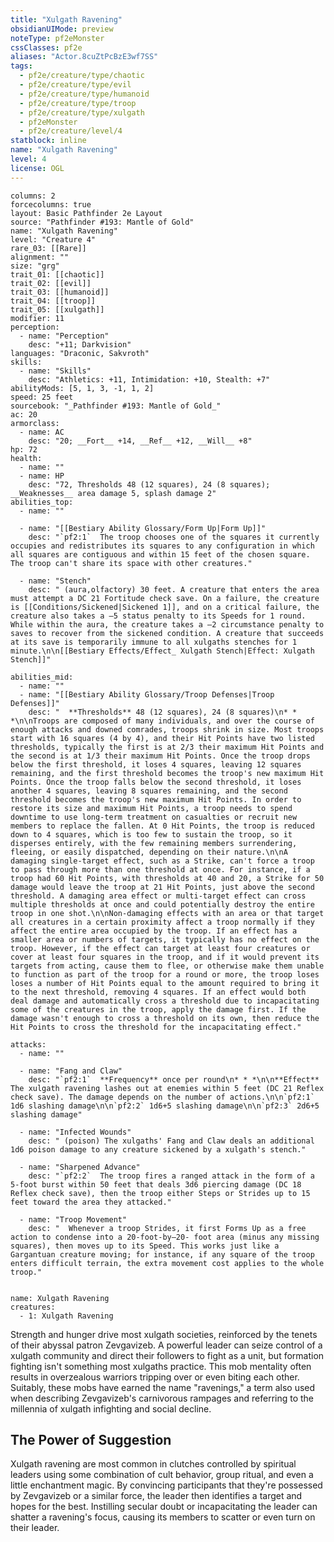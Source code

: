```yaml
---
title: "Xulgath Ravening"
obsidianUIMode: preview
noteType: pf2eMonster
cssClasses: pf2e
aliases: "Actor.8cuZtPcBzE3wf7SS" 
tags:
  - pf2e/creature/type/chaotic
  - pf2e/creature/type/evil
  - pf2e/creature/type/humanoid
  - pf2e/creature/type/troop
  - pf2e/creature/type/xulgath
  - pf2eMonster
  - pf2e/creature/level/4
statblock: inline
name: "Xulgath Ravening"
level: 4
license: OGL
---
```


```statblock
columns: 2
forcecolumns: true
layout: Basic Pathfinder 2e Layout
source: "Pathfinder #193: Mantle of Gold"
name: "Xulgath Ravening"
level: "Creature 4"
rare_03: [[Rare]]
alignment: ""
size: "grg"
trait_01: [[chaotic]]
trait_02: [[evil]]
trait_03: [[humanoid]]
trait_04: [[troop]]
trait_05: [[xulgath]]
modifier: 11
perception:
  - name: "Perception"
    desc: "+11; Darkvision"
languages: "Draconic, Sakvroth"
skills:
  - name: "Skills"
    desc: "Athletics: +11, Intimidation: +10, Stealth: +7"
abilityMods: [5, 1, 3, -1, 1, 2]
speed: 25 feet
sourcebook: "_Pathfinder #193: Mantle of Gold_"
ac: 20
armorclass:
  - name: AC
    desc: "20; __Fort__ +14, __Ref__ +12, __Will__ +8"
hp: 72
health:
  - name: ""
  - name: HP
    desc: "72, Thresholds 48 (12 squares), 24 (8 squares); __Weaknesses__ area damage 5, splash damage 2"
abilities_top:
  - name: ""

  - name: "[[Bestiary Ability Glossary/Form Up|Form Up]]"
    desc: "`pf2:1`  The troop chooses one of the squares it currently occupies and redistributes its squares to any configuration in which all squares are contiguous and within 15 feet of the chosen square. The troop can't share its space with other creatures."

  - name: "Stench"
    desc: " (aura,olfactory) 30 feet. A creature that enters the area must attempt a DC 21 Fortitude check save. On a failure, the creature is [[Conditions/Sickened|Sickened 1]], and on a critical failure, the creature also takes a –5 status penalty to its Speeds for 1 round. While within the aura, the creature takes a –2 circumstance penalty to saves to recover from the sickened condition. A creature that succeeds at its save is temporarily immune to all xulgaths stenches for 1 minute.\n\n[[Bestiary Effects/Effect_ Xulgath Stench|Effect: Xulgath Stench]]"

abilities_mid:
  - name: ""
  - name: "[[Bestiary Ability Glossary/Troop Defenses|Troop Defenses]]"
    desc: "  **Thresholds** 48 (12 squares), 24 (8 squares)\n* * *\n\nTroops are composed of many individuals, and over the course of enough attacks and downed comrades, troops shrink in size. Most troops start with 16 squares (4 by 4), and their Hit Points have two listed thresholds, typically the first is at 2/3 their maximum Hit Points and the second is at 1/3 their maximum Hit Points. Once the troop drops below the first threshold, it loses 4 squares, leaving 12 squares remaining, and the first threshold becomes the troop's new maximum Hit Points. Once the troop falls below the second threshold, it loses another 4 squares, leaving 8 squares remaining, and the second threshold becomes the troop's new maximum Hit Points. In order to restore its size and maximum Hit Points, a troop needs to spend downtime to use long-term treatment on casualties or recruit new members to replace the fallen. At 0 Hit Points, the troop is reduced down to 4 squares, which is too few to sustain the troop, so it disperses entirely, with the few remaining members surrendering, fleeing, or easily dispatched, depending on their nature.\n\nA damaging single-target effect, such as a Strike, can't force a troop to pass through more than one threshold at once. For instance, if a troop had 60 Hit Points, with thresholds at 40 and 20, a Strike for 50 damage would leave the troop at 21 Hit Points, just above the second threshold. A damaging area effect or multi-target effect can cross multiple thresholds at once and could potentially destroy the entire troop in one shot.\n\nNon-damaging effects with an area or that target all creatures in a certain proximity affect a troop normally if they affect the entire area occupied by the troop. If an effect has a smaller area or numbers of targets, it typically has no effect on the troop. However, if the effect can target at least four creatures or cover at least four squares in the troop, and if it would prevent its targets from acting, cause them to flee, or otherwise make them unable to function as part of the troop for a round or more, the troop loses loses a number of Hit Points equal to the amount required to bring it to the next threshold, removing 4 squares. If an effect would both deal damage and automatically cross a threshold due to incapacitating some of the creatures in the troop, apply the damage first. If the damage wasn't enough to cross a threshold on its own, then reduce the Hit Points to cross the threshold for the incapacitating effect."

attacks:
  - name: ""

  - name: "Fang and Claw"
    desc: "`pf2:1`  **Frequency** once per round\n* * *\n\n**Effect** The xulgath ravening lashes out at enemies within 5 feet (DC 21 Reflex check save). The damage depends on the number of actions.\n\n`pf2:1` 1d6 slashing damage\n\n`pf2:2` 1d6+5 slashing damage\n\n`pf2:3` 2d6+5 slashing damage"

  - name: "Infected Wounds"
    desc: " (poison) The xulgaths' Fang and Claw deals an additional 1d6 poison damage to any creature sickened by a xulgath's stench."

  - name: "Sharpened Advance"
    desc: "`pf2:2`  The troop fires a ranged attack in the form of a 5-foot burst within 50 feet that deals 3d6 piercing damage (DC 18 Reflex check save), then the troop either Steps or Strides up to 15 feet toward the area they attacked."

  - name: "Troop Movement"
    desc: "  Whenever a troop Strides, it first Forms Up as a free action to condense into a 20-foot-by–20- foot area (minus any missing squares), then moves up to its Speed. This works just like a Gargantuan creature moving; for instance, if any square of the troop enters difficult terrain, the extra movement cost applies to the whole troop."
 
```

```encounter-table
name: Xulgath Ravening
creatures:
  - 1: Xulgath Ravening
```



Strength and hunger drive most xulgath societies, reinforced by the tenets of their abyssal patron Zevgavizeb. A powerful leader can seize control of a xulgath community and direct their followers to fight as a unit, but formation fighting isn't something most xulgaths practice. This mob mentality often results in overzealous warriors tripping over or even biting each other. Suitably, these mobs have earned the name "ravenings," a term also used when describing Zevgavizeb's carnivorous rampages and referring to the millennia of xulgath infighting and social decline.

## The Power of Suggestion

Xulgath ravening are most common in clutches controlled by spiritual leaders using some combination of cult behavior, group ritual, and even a little enchantment magic. By convincing participants that they're possessed by Zevgavizeb or a similar force, the leader then identifies a target and hopes for the best. Instilling secular doubt or incapacitating the leader can shatter a ravening's focus, causing its members to scatter or even turn on their leader.
